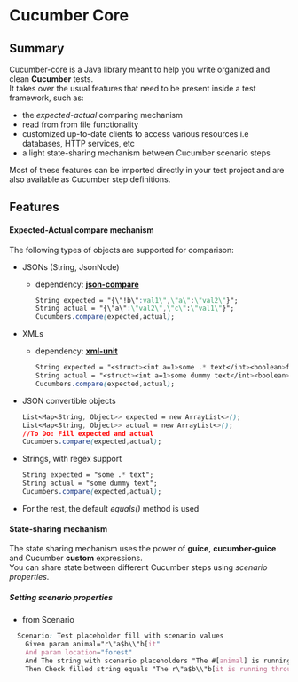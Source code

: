 # Cucumber Core

## Summary
Cucumber-core is a Java library meant to help you write organized and clean **Cucumber** tests.  
It takes over the usual features that need to be present inside a test framework, such as:  
* the _expected-actual_ comparing mechanism
* read from from file functionality
* customized up-to-date clients to access various resources i.e databases, HTTP services, etc  
* a light state-sharing mechanism between Cucumber scenario steps       

Most of these features can be imported directly in your test project and are also available as Cucumber step definitions.  
  

## Features
#### Expected-Actual compare mechanism
The following types of objects are supported for comparison:
* JSONs (String, JsonNode)  
  * dependency: [**json-compare**](https://github.com/fslev/json-compare)
    ```css
    String expected = "{\"!b\":val1\",\"a\":\"val2\"}";
    String actual = "{\"a\":\"val2\",\"c\":\"val1\"}";
    Cucumbers.compare(expected,actual);
    ```

* XMLs  
  * dependency: [**xml-unit**](https://github.com/xmlunit/xmlunit)
    ```css
    String expected = "<struct><int a=1>some .* text</int><boolean>false</boolean></struct>";
    String actual = "<struct><int a=1>some dummy text</int><boolean>false</boolean></struct>";
    Cucumbers.compare(expected,actual);
    ```      

* JSON convertible objects  
     
    ```css
    List<Map<String, Object>> expected = new ArrayList<>();
    List<Map<String, Object>> actual = new ArrayList<>();
    //To Do: Fill expected and actual
    Cucumbers.compare(expected,actual);
    ```   

* Strings, with regex support   
    ```css
    String expected = "some .* text";
    String actual = "some dummy text";
    Cucumbers.compare(expected,actual);
    ```  

* For the rest, the default *equals()* method is used  

#### State-sharing mechanism
The state sharing mechanism uses the power of **guice**, **cucumber-guice** and Cucumber **custom** expressions.  
You can share state between different Cucumber steps using *scenario properties*.  

##### Setting scenario properties  
- from Scenario
```css
  Scenario: Test placeholder fill with scenario values
    Given param animal="r\"a$b\\"b[it"
    And param location="forest"
    And The string with scenario placeholders "The #[animal] is running through the #[location]"
    Then Check filled string equals "The r\"a$b\\"b[it is running through the forest"
```

  
 